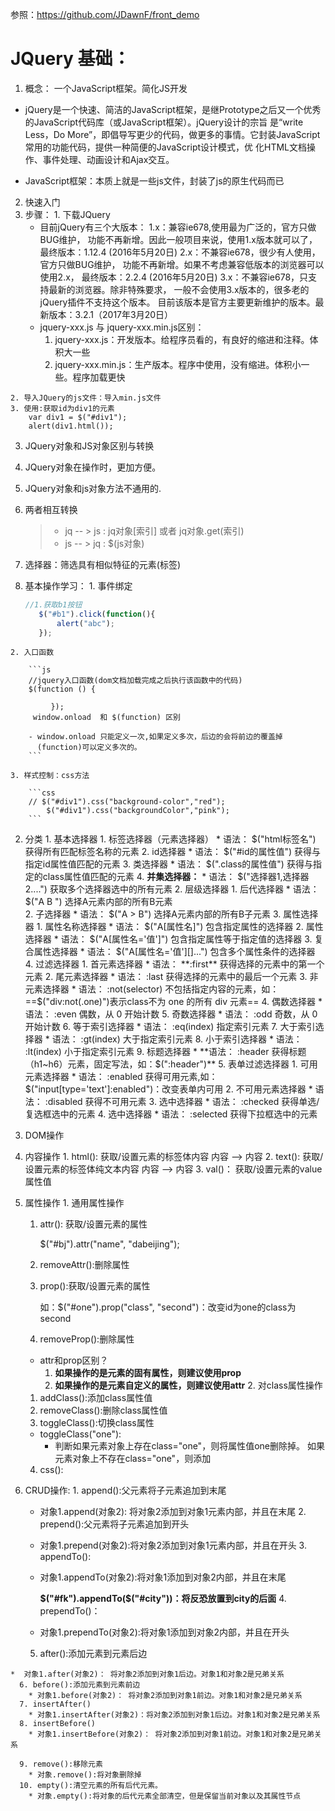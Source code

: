 参照：<https://github.com/JDawnF/front_demo>


# JQuery 基础：
1. 概念： 一个JavaScript框架。简化JS开发
  * jQuery是一个快速、简洁的JavaScript框架，是继Prototype之后又一个优秀的JavaScript代码库（或JavaScript框架）。jQuery设计的宗旨	是“write Less，Do More”，即倡导写更少的代码，做更多的事情。它封装JavaScript常用的功能代码，提供一种简便的JavaScript设计模式，优	化HTML文档操作、事件处理、动画设计和Ajax交互。

  * JavaScript框架：本质上就是一些js文件，封装了js的原生代码而已
2. 快速入门
  1. 步骤：
  	1. 下载JQuery
  		* 目前jQuery有三个大版本：
  			1.x：兼容ie678,使用最为广泛的，官方只做BUG维护，
  				 功能不再新增。因此一般项目来说，使用1.x版本就可以了，
  				 最终版本：1.12.4 (2016年5月20日)
  			2.x：不兼容ie678，很少有人使用，官方只做BUG维护，
  				 功能不再新增。如果不考虑兼容低版本的浏览器可以使用2.x，
  				 最终版本：2.2.4 (2016年5月20日)
  			3.x：不兼容ie678，只支持最新的浏览器。除非特殊要求，
  				 一般不会使用3.x版本的，很多老的jQuery插件不支持这个版本。
  				 目前该版本是官方主要更新维护的版本。最新版本：3.2.1（2017年3月20日）
  		* jquery-xxx.js 与 jquery-xxx.min.js区别：
  			1. jquery-xxx.js：开发版本。给程序员看的，有良好的缩进和注释。体积大一些
  			2. jquery-xxx.min.js：生产版本。程序中使用，没有缩进。体积小一些。程序加载更快

  	2. 导入JQuery的js文件：导入min.js文件
  	3. 使用:获取id为div1的元素
  		var div1 = $("#div1");
  		alert(div1.html());

3. JQuery对象和JS对象区别与转换
  1. JQuery对象在操作时，更加方便。
   2. JQuery对象和js对象方法不通用的.
   3. 两者相互转换
       > * jq -- > js : jq对象[索引] 或者 jq对象.get(索引)
       > * js -- > jq : $(js对象)

4. 选择器：筛选具有相似特征的元素(标签)

  1. 基本操作学习：
    1. 事件绑定

      ```js
      //1.获取b1按钮
         $("#b1").click(function(){
             alert("abc");
         });
      ```

    2. 入口函数

        ```js
        //jquery入口函数(dom文档加载完成之后执行该函数中的代码)
        $(function () {
            
        	 });
         window.onload  和 $(function) 区别
        
        - window.onload 只能定义一次,如果定义多次，后边的会将前边的覆盖掉
          (function)可以定义多次的。
        ```

    3. 样式控制：css方法

        ```css
        // $("#div1").css("background-color","red");
        	$("#div1").css("backgroundColor","pink");
        ```

 2. 分类
    	1. 基本选择器
    		1. 标签选择器（元素选择器）
    			* 语法： $("html标签名") 获得所有匹配标签名称的元素
    		2. id选择器 
    			* 语法： $("#id的属性值") 获得与指定id属性值匹配的元素
    		3. 类选择器
    			* 语法： $(".class的属性值") 获得与指定的class属性值匹配的元素
    		4. **并集选择器：**
    			* 语法： $("选择器1,选择器2....") 获取多个选择器选中的所有元素
    	2. 层级选择器
    		1. 后代选择器
    			* 语法： $("A B ") 选择A元素内部的所有B元素		
    		2. 子选择器
    			* 语法： $("A > B") 选择A元素内部的所有B子元素
    	3. 属性选择器
    		1. 属性名称选择器 
    			* 语法： $("A[属性名]") 包含指定属性的选择器
    		2. 属性选择器
    			* 语法： $("A[属性名='值']") 包含指定属性等于指定值的选择器
    		3. 复合属性选择器
    			* 语法： $("A[属性名='值'][]...") 包含多个属性条件的选择器
    	4. 过滤选择器
    		1. 首元素选择器 
    			* 语法： **:first** 获得选择的元素中的第一个元素
    		2. 尾元素选择器 
    			* 语法： :last 获得选择的元素中的最后一个元素
    		3. 非元素选择器
    			* 语法： :not(selector) 不包括指定内容的元素，如：==$("div:not(.one)")表示class不为 one 的所有 div 元素==
    		4. 偶数选择器
    			* 语法： :even 偶数，从 0 开始计数
    		5. 奇数选择器
    			* 语法： :odd 奇数，从 0 开始计数
    		6. 等于索引选择器
    			* 语法： :eq(index) 指定索引元素
    		7. 大于索引选择器 
    			* 语法： :gt(index) 大于指定索引元素
    		8. 小于索引选择器 
    			* 语法： :lt(index) 小于指定索引元素
    		9. 标题选择器
    			* **语法： :header 获得标题（h1~h6）元素，固定写法，如：$(":header")**
    	5. 表单过滤选择器
    		1. 可用元素选择器 
    			* 语法： :enabled 获得可用元素,如：$("input[type='text']:enabled")：改变表单内可用
    		2. 不可用元素选择器 
    			* 语法： :disabled 获得不可用元素
    		3. 选中选择器 
    			* 语法： :checked 获得单选/复选框选中的元素
    		4. 选中选择器 
    			* 语法： :selected 获得下拉框选中的元素

3. DOM操作
  1. 内容操作
    1. html(): 获取/设置元素的标签体内容   <a><font>内容</font></a>  --> <font>内容</font>
    2. text(): 获取/设置元素的标签体纯文本内容   <a><font>内容</font></a> --> 内容
    3. val()： 获取/设置元素的value属性值
  2. 属性操作
    1. 通用属性操作
      1. attr(): 获取/设置元素的属性

         $("#bj").attr("name", "dabeijing");

      2. removeAttr():删除属性

      3. prop():获取/设置元素的属性

         如：$("#one").prop("class", "second")：改变id为one的class为second

      4. removeProp():删除属性

      * attr和prop区别？
      	1. **如果操作的是元素的固有属性，则建议使用prop**
      	2. **如果操作的是元素自定义的属性，则建议使用attr**
    2. 对class属性操作
      1. addClass():添加class属性值
      2. removeClass():删除class属性值
      3. toggleClass():切换class属性
        * toggleClass("one"): 
        	* 判断如果元素对象上存在class="one"，则将属性值one删除掉。  如果元素对象上不存在class="one"，则添加
      4. css():
  3. CRUD操作:
    1. append():父元素将子元素追加到末尾

      * 对象1.append(对象2): 将对象2添加到对象1元素内部，并且在末尾
    2. prepend():父元素将子元素追加到开头

      * 对象1.prepend(对象2):将对象2添加到对象1元素内部，并且在开头
    3. appendTo():

      * 对象1.appendTo(对象2):将对象1添加到对象2内部，并且在末尾

        **$("#fk").appendTo($("#city"))：将反恐放置到city的后面**
    4. prependTo()：

      * 对象1.prependTo(对象2):将对象1添加到对象2内部，并且在开头

      5. after():添加元素到元素后边

    * ​	对象1.after(对象2)： 将对象2添加到对象1后边。对象1和对象2是兄弟关系
      6. before():添加元素到元素前边
      	* 对象1.before(对象2)： 将对象2添加到对象1前边。对象1和对象2是兄弟关系
      7. insertAfter()
      	* 对象1.insertAfter(对象2)：将对象2添加到对象1后边。对象1和对象2是兄弟关系
      8. insertBefore()
      	* 对象1.insertBefore(对象2)： 将对象2添加到对象1前边。对象1和对象2是兄弟关系

      9. remove():移除元素
      	* 对象.remove():将对象删除掉
      10. empty():清空元素的所有后代元素。
      	* 对象.empty():将对象的后代元素全部清空，但是保留当前对象以及其属性节点



​			